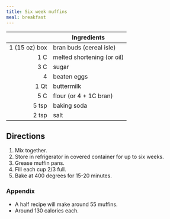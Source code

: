 ```yaml
---
title: Six week muffins
meal: breakfast
---
```


|| Ingredients |
|-:|-|
1 (15 oz) box | bran buds (cereal isle)
1 C	          | melted shortening (or oil)
3 C           | sugar
4	            | beaten eggs
1 Qt          | buttermilk
5 C           | flour (or 4 + 1C bran)
5 tsp         | baking soda
2 tsp         | salt

## Directions

1. Mix together.
2. Store in refrigerator in covered container for up to six weeks.
3. Grease muffin pans.
4. Fill each cup 2/3 full.
5. Bake at 400 degrees for 15-20 minutes.

### Appendix

* A half recipe will make around 55 muffins.
* Around 130 calories each.
